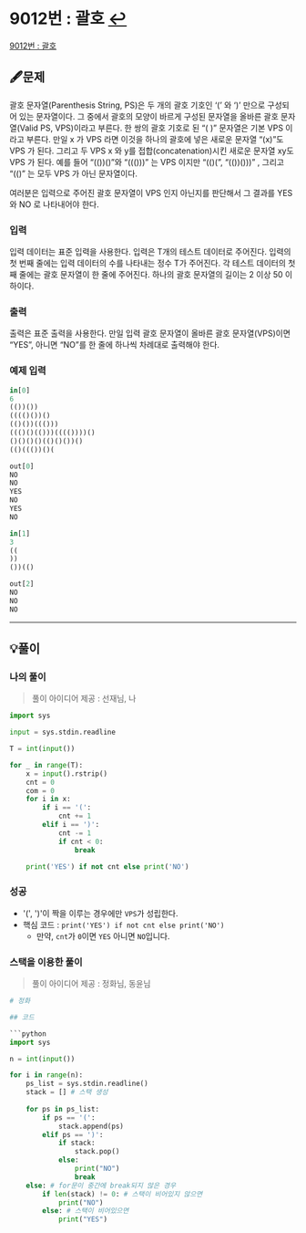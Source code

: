 # 9012번 : 괄호 [↩](../../acmicpc)

[9012번 : 괄호](https://www.acmicpc.net/problem/9012)

## 🖋️문제

괄호 문자열(Parenthesis String, PS)은 두 개의 괄호 기호인 ‘(’ 와 ‘)’ 만으로 구성되어 있는 문자열이다. 그 중에서 괄호의 모양이 바르게 구성된 문자열을 올바른 괄호 문자열(Valid PS, VPS)이라고 부른다. 한 쌍의 괄호 기호로 된 “( )” 문자열은 기본 VPS 이라고 부른다. 만일 x 가 VPS 라면 이것을 하나의 괄호에 넣은 새로운 문자열 “(x)”도 VPS 가 된다. 그리고 두 VPS x 와 y를 접합(concatenation)시킨 새로운 문자열 xy도 VPS 가 된다. 예를 들어 “(())()”와 “((()))” 는 VPS 이지만 “(()(”, “(())()))” , 그리고 “(()” 는 모두 VPS 가 아닌 문자열이다. 

여러분은 입력으로 주어진 괄호 문자열이 VPS 인지 아닌지를 판단해서 그 결과를 YES 와 NO 로 나타내어야 한다. 

### 입력

입력 데이터는 표준 입력을 사용한다. 입력은 T개의 테스트 데이터로 주어진다. 입력의 첫 번째 줄에는 입력 데이터의 수를 나타내는 정수 T가 주어진다. 각 테스트 데이터의 첫째 줄에는 괄호 문자열이 한 줄에 주어진다. 하나의 괄호 문자열의 길이는 2 이상 50 이하이다. 


### 출력

출력은 표준 출력을 사용한다. 만일 입력 괄호 문자열이 올바른 괄호 문자열(VPS)이면 “YES”, 아니면 “NO”를 한 줄에 하나씩 차례대로 출력해야 한다. 

### 예제 입력

```python
in[0]
6
(())())
(((()())()
(()())((()))
((()()(()))(((())))()
()()()()(()()())()
(()((())()(

out[0]
NO
NO
YES
NO
YES
NO

in[1]
3
((
))
())(()

out[2]
NO
NO
NO

```

---

## 💡풀이

### 나의 풀이
> 풀이 아이디어 제공 : 선재님, 나

```python
import sys

input = sys.stdin.readline

T = int(input())

for _ in range(T):
    x = input().rstrip()
    cnt = 0
    com = 0
    for i in x:
        if i == '(':
            cnt += 1
        elif i == ')':
            cnt -= 1
            if cnt < 0:
                break

    print('YES') if not cnt else print('NO')
```

### 성공

* '(', ')'이 짝을 이루는 경우에만 `VPS`가 성립한다.
* 핵심 코드 : `print('YES') if not cnt else print('NO')`
  * 만약, `cnt`가 `0`이면 `YES` 아니면 `NO`입니다.

### 스택을 이용한 풀이
> 풀이 아이디어 제공 : 정화님, 동윤님
```python
# 정화

## 코드

```python
import sys

n = int(input())

for i in range(n):
    ps_list = sys.stdin.readline()
    stack = [] # 스택 생성
    
    for ps in ps_list:
        if ps == '(':
            stack.append(ps)
        elif ps == ')':
            if stack:
                stack.pop()
            else:
                print("NO")
                break
    else: # for문이 중간에 break되지 않은 경우
        if len(stack) != 0: # 스택이 비어있지 않으면
            print("NO")
        else: # 스택이 비어있으면
            print("YES")
```





